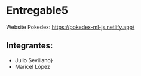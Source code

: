 # Entregable5
Website Pokedex: https://pokedex-ml-js.netlify.app/

## Integrantes: 
- Julio Sevillano}
- Maricel López
